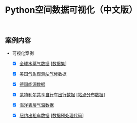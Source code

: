 # Python空间数据可视化（中文版）

<br>

## 案例内容

- 可视化案例
  - [x] [全球水蒸气数据](https://medium.com/@xinyu.chen/visualizing-global-water-vapor-patterns-in-python-776bf08b3179) [[数据集](https://github.com/xinychen/climate-tensor)]
  - [x] [美国气象观测站气候数据](https://medium.com/@xinyu.chen/visualizing-station-level-usa-temperature-data-in-python-4f813fb9116a)
  - [x] [德国能源数据](https://medium.com/@xinyu.chen/visualizing-germany-energy-consumption-data-in-python-200e7cc3e506)
  - [x] [蒙特利尔共享自行车出行数据](https://medium.com/@xinyu.chen/montreal-bikeshare-data-analysis-ii-visualizing-bike-trips-on-road-networks-3d9ab7e5787c) [[站点分布数据](https://medium.com/@xinyu.chen/montreal-bikeshare-data-analysis-i-bikeshare-station-visualization-and-analysis-f5bec23e72f0)]
  - [x] [海洋表层气温数据](https://medium.com/@xinyu.chen/visualize-global-sea-surface-temperature-data-in-python-21a6324df563)
  - [x] [纽约出租车数据](https://github.com/xinychen/vars) [[数据预处理代码](https://transdim.github.io/dataset/NYC-taxi/)]

